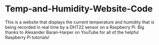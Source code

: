 # Temp-and-Humidity-Website-Code
This is a website that displays the current temperature and humidity that is being recorded in real time by a DHT22 sensor on a Raspberry Pi. Big thanks to Alexander Baran-Harper on YouTube for all of the helpful Raspberry Pi tutorials!
